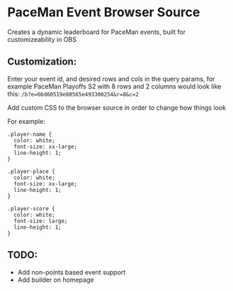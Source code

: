 # PaceMan Event Browser Source
Creates a dynamic leaderboard for PaceMan events, built for customizeability in OBS

## Customization:
Enter your event id, and desired rows and cols in the query params, for example PaceMan Playoffs S2 with 8 rows and 2 columns would look like this: `/b?e=66d60519e80565e493300254&r=8&c=2`

Add custom CSS to the browser source in order to change how things look

For example:
```
.player-name {
  color: white;
  font-size: xx-large;
  line-height: 1;
}

.player-place {
  color: white;
  font-size: xx-large;
  line-height: 1;
}

.player-score {
  color: white;
  font-size: large;
  line-height: 1;
}
```

## TODO:
- Add non-points based event support
- Add builder on homepage

